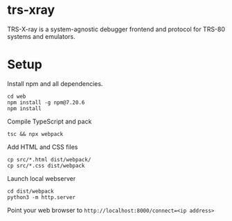 # trs-xray
TRS-X-ray is a system-agnostic debugger frontend and protocol for TRS-80 systems and emulators.

# Setup

Install npm and all dependencies.
```
cd web
npm install -g npm@7.20.6
npm install
```

Compile TypeScript and pack
```
tsc && npx webpack
```

Add HTML and CSS files
```
cp src/*.html dist/webpack/
cp src/*.css dist/webpack
```

Launch local webserver
```
cd dist/webpack
python3 -m http.server
```

Point your web browser to `http://localhost:8000/connect=<ip address>`